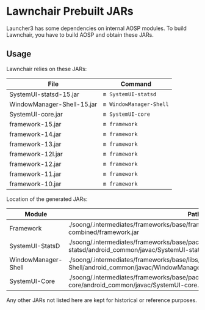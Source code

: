 # Lawnchair Prebuilt JARs

Launcher3 has some dependencies on internal AOSP modules. 
To build Lawnchair, you have to build AOSP and obtain these JARs.

## Usage

Lawnchair relies on these JARs:

| File                       | Command                 |
|----------------------------|-------------------------|
| SystemUI-statsd-15.jar     | `m SystemUI-statsd`     |
| WindowManager-Shell-15.jar | `m WindowManager-Shell` |
| SystemUI-core.jar          | `m SystemUI-core`       |
| framework-15.jar           | `m framework`           |
| framework-14.jar           | `m framework`           |
| framework-13.jar           | `m framework`           |
| framework-12l.jar          | `m framework`           |
| framework-12.jar           | `m framework`           |
| framework-11.jar           | `m framework`           |
| framework-10.jar           | `m framework`           |

Location of the generated JARs:

| Module              | Path                                                                                                                             |
|---------------------|----------------------------------------------------------------------------------------------------------------------------------|
| Framework           | ./soong/.intermediates/frameworks/base/framework/android_common/turbine-combined/framework.jar                                   |
| SystemUI-StatsD     | ./soong/.intermediates/frameworks/base/packages/SystemUI/shared/SystemUI-statsd/android_common/javac/SystemUI-statsd.jar         |
| WindowManager-Shell | ./soong/.intermediates/frameworks/base/libs/WindowManager/Shell/WindowManager-Shell/android_common/javac/WindowManager-Shell.jar |
| SystemUI-Core       | ./soong/.intermediates/frameworks/base/packages/SystemUI/SystemUI-core/android_common/javac/SystemUI-core.jar                    |

Any other JARs not listed here are kept for historical or reference purposes.
